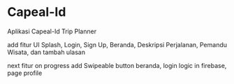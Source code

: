 # Capeal-Id
Aplikasi Capeal-Id Trip Planner

add fitur UI Splash, Login, Sign Up, Beranda, Deskripsi Perjalanan, Pemandu Wisata, dan tambah ulasan

next fitur on progress add Swipeable button beranda,  login logic in firebase, page profile
